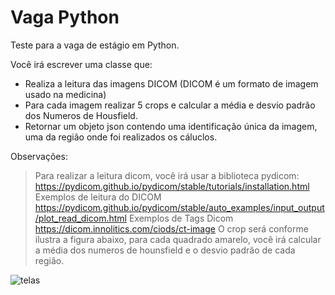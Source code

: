 
# Vaga Python
Teste para a vaga de estágio em Python.

Você irá escrever uma classe que:
 - Realiza a leitura das imagens DICOM (DICOM é um formato de imagem usado na medicina)
 - Para cada imagem realizar 5 crops e calcular a média e desvio padrão dos Numeros de Housfield.
 - Retornar um objeto json contendo uma identificação única da imagem, uma da região onde foi realizados os cáluclos.

Observações: 
> Para realizar a leitura dicom, você irá usar a biblioteca pydicom:
https://pydicom.github.io/pydicom/stable/tutorials/installation.html
> Exemplos de leitura do DICOM
https://pydicom.github.io/pydicom/stable/auto_examples/input_output/plot_read_dicom.html
> Exemplos de Tags Dicom 
https://dicom.innolitics.com/ciods/ct-image
> O crop será conforme ilustra a figura abaixo, para cada quadrado amarelo, você irá calcular a média dos numeros de hounsfield e o desvio padrão de cada região.

![telas](https://raw.githubusercontent.com/safetyrad/vagapython/main/sample.png)